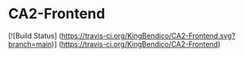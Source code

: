 # CA2-Frontend

[![Build Status] (https://travis-ci.org/KingBendico/CA2-Frontend.svg?branch=main)] (https://travis-ci.org/KingBendico/CA2-Frontend) <br>

